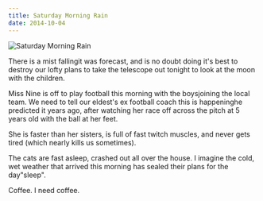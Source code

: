 ```yaml
---
title: Saturday Morning Rain
date: 2014-10-04
---
```


![Saturday Morning Rain](https://source.unsplash.com/y7GlIdTUOvo/1600x900)

There is a mist fallingit was forecast, and is no doubt doing it's best to destroy our lofty plans to take the telescope out tonight to look at the moon with the children.

Miss Nine is off to play football this morning with the boysjoining the local team. We need to tell our eldest's ex football coach this is happeninghe predicted it years ago, after watching her race off across the pitch at 5 years old with the ball at her feet.

She is faster than her sisters, is full of fast twitch muscles, and never gets tired (which nearly kills us sometimes).

The cats are fast asleep, crashed out all over the house. I imagine the cold, wet weather that arrived this morning has sealed their plans for the day"sleep".

Coffee. I need coffee.